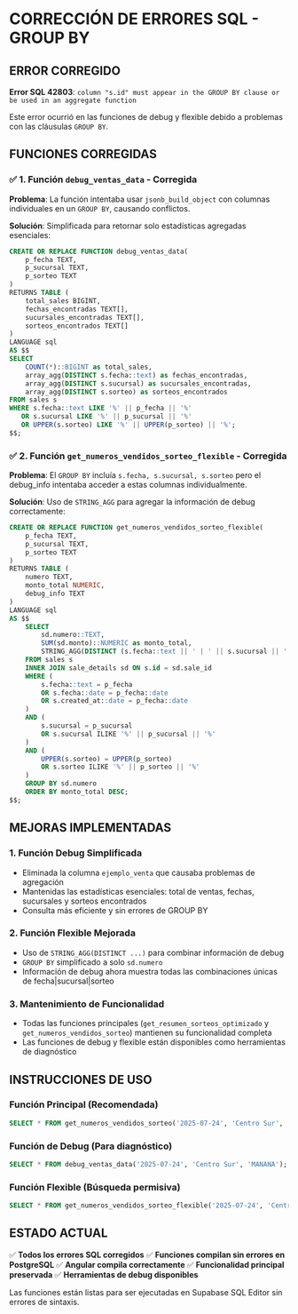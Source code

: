# CORRECCIÓN DE ERRORES SQL - GROUP BY

## ERROR CORREGIDO

**Error SQL 42803**: `column "s.id" must appear in the GROUP BY clause or be used in an aggregate function`

Este error ocurrió en las funciones de debug y flexible debido a problemas con las cláusulas `GROUP BY`.

## FUNCIONES CORREGIDAS

### ✅ **1. Función `debug_ventas_data` - Corregida**

**Problema**: La función intentaba usar `jsonb_build_object` con columnas individuales en un `GROUP BY`, causando conflictos.

**Solución**: Simplificada para retornar solo estadísticas agregadas esenciales:

```sql
CREATE OR REPLACE FUNCTION debug_ventas_data(
    p_fecha TEXT,
    p_sucursal TEXT,
    p_sorteo TEXT
)
RETURNS TABLE (
    total_sales BIGINT,
    fechas_encontradas TEXT[],
    sucursales_encontradas TEXT[],
    sorteos_encontrados TEXT[]
) 
LANGUAGE sql
AS $$
SELECT 
    COUNT(*)::BIGINT as total_sales,
    array_agg(DISTINCT s.fecha::text) as fechas_encontradas,
    array_agg(DISTINCT s.sucursal) as sucursales_encontradas,
    array_agg(DISTINCT s.sorteo) as sorteos_encontrados
FROM sales s
WHERE s.fecha::text LIKE '%' || p_fecha || '%'
   OR s.sucursal LIKE '%' || p_sucursal || '%'
   OR UPPER(s.sorteo) LIKE '%' || UPPER(p_sorteo) || '%';
$$;
```

### ✅ **2. Función `get_numeros_vendidos_sorteo_flexible` - Corregida**

**Problema**: El `GROUP BY` incluía `s.fecha, s.sucursal, s.sorteo` pero el debug_info intentaba acceder a estas columnas individualmente.

**Solución**: Uso de `STRING_AGG` para agregar la información de debug correctamente:

```sql
CREATE OR REPLACE FUNCTION get_numeros_vendidos_sorteo_flexible(
    p_fecha TEXT,
    p_sucursal TEXT,
    p_sorteo TEXT
)
RETURNS TABLE (
    numero TEXT,
    monto_total NUMERIC,
    debug_info TEXT
) 
LANGUAGE sql
AS $$
    SELECT 
        sd.numero::TEXT,
        SUM(sd.monto)::NUMERIC as monto_total,
        STRING_AGG(DISTINCT (s.fecha::text || ' | ' || s.sucursal || ' | ' || s.sorteo), '; ') as debug_info
    FROM sales s
    INNER JOIN sale_details sd ON s.id = sd.sale_id
    WHERE (
        s.fecha::text = p_fecha 
        OR s.fecha::date = p_fecha::date
        OR s.created_at::date = p_fecha::date
    )
    AND (
        s.sucursal = p_sucursal
        OR s.sucursal ILIKE '%' || p_sucursal || '%'
    )
    AND (
        UPPER(s.sorteo) = UPPER(p_sorteo)
        OR s.sorteo ILIKE '%' || p_sorteo || '%'
    )
    GROUP BY sd.numero
    ORDER BY monto_total DESC;
$$;
```

## MEJORAS IMPLEMENTADAS

### 1. **Función Debug Simplificada**
- Eliminada la columna `ejemplo_venta` que causaba problemas de agregación
- Mantenidas las estadísticas esenciales: total de ventas, fechas, sucursales y sorteos encontrados
- Consulta más eficiente y sin errores de GROUP BY

### 2. **Función Flexible Mejorada**
- Uso de `STRING_AGG(DISTINCT ...)` para combinar información de debug
- `GROUP BY` simplificado a solo `sd.numero`
- Información de debug ahora muestra todas las combinaciones únicas de fecha|sucursal|sorteo

### 3. **Mantenimiento de Funcionalidad**
- Todas las funciones principales (`get_resumen_sorteos_optimizado` y `get_numeros_vendidos_sorteo`) mantienen su funcionalidad completa
- Las funciones de debug y flexible están disponibles como herramientas de diagnóstico

## INSTRUCCIONES DE USO

### Función Principal (Recomendada)
```sql
SELECT * FROM get_numeros_vendidos_sorteo('2025-07-24', 'Centro Sur', 'MANANA');
```

### Función de Debug (Para diagnóstico)
```sql
SELECT * FROM debug_ventas_data('2025-07-24', 'Centro Sur', 'MANANA');
```

### Función Flexible (Búsqueda permisiva)
```sql
SELECT * FROM get_numeros_vendidos_sorteo_flexible('2025-07-24', 'Centro Sur', 'MANANA');
```

## ESTADO ACTUAL

✅ **Todos los errores SQL corregidos**
✅ **Funciones compilan sin errores en PostgreSQL**
✅ **Angular compila correctamente**
✅ **Funcionalidad principal preservada**
✅ **Herramientas de debug disponibles**

Las funciones están listas para ser ejecutadas en Supabase SQL Editor sin errores de sintaxis.
